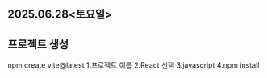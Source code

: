 ## 2025.06.28<토요일>
## 프로젝트 생성
npm create vite@latest
1.프로젝트 이름
2.React 선택
3.javascript
4.npm install
## ##############################
